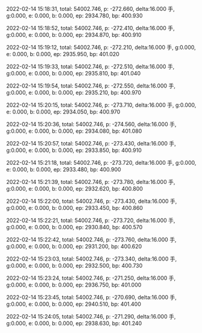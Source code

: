 2022-02-14 15:18:31, total: 54002.746, p: -272.660, delta:16.000 手, g:0.000, e: 0.000, b: 0.000, ep: 2934.780, bp: 400.930

2022-02-14 15:18:52, total: 54002.746, p: -272.410, delta:16.000 手, g:0.000, e: 0.000, b: 0.000, ep: 2934.870, bp: 400.910

2022-02-14 15:19:12, total: 54002.746, p: -272.210, delta:16.000 手, g:0.000, e: 0.000, b: 0.000, ep: 2935.950, bp: 401.020

2022-02-14 15:19:33, total: 54002.746, p: -272.510, delta:16.000 手, g:0.000, e: 0.000, b: 0.000, ep: 2935.810, bp: 401.040

2022-02-14 15:19:54, total: 54002.746, p: -272.550, delta:16.000 手, g:0.000, e: 0.000, b: 0.000, ep: 2935.210, bp: 400.970

2022-02-14 15:20:15, total: 54002.746, p: -273.710, delta:16.000 手, g:0.000, e: 0.000, b: 0.000, ep: 2934.050, bp: 400.970

2022-02-14 15:20:36, total: 54002.746, p: -274.560, delta:16.000 手, g:0.000, e: 0.000, b: 0.000, ep: 2934.080, bp: 401.080

2022-02-14 15:20:57, total: 54002.746, p: -273.430, delta:16.000 手, g:0.000, e: 0.000, b: 0.000, ep: 2933.850, bp: 400.910

2022-02-14 15:21:18, total: 54002.746, p: -273.720, delta:16.000 手, g:0.000, e: 0.000, b: 0.000, ep: 2933.480, bp: 400.900

2022-02-14 15:21:39, total: 54002.746, p: -273.780, delta:16.000 手, g:0.000, e: 0.000, b: 0.000, ep: 2932.620, bp: 400.800

2022-02-14 15:22:00, total: 54002.746, p: -273.430, delta:16.000 手, g:0.000, e: 0.000, b: 0.000, ep: 2933.450, bp: 400.860

2022-02-14 15:22:21, total: 54002.746, p: -273.720, delta:16.000 手, g:0.000, e: 0.000, b: 0.000, ep: 2930.840, bp: 400.570

2022-02-14 15:22:42, total: 54002.746, p: -273.760, delta:16.000 手, g:0.000, e: 0.000, b: 0.000, ep: 2931.200, bp: 400.620

2022-02-14 15:23:03, total: 54002.746, p: -273.340, delta:16.000 手, g:0.000, e: 0.000, b: 0.000, ep: 2932.500, bp: 400.730

2022-02-14 15:23:24, total: 54002.746, p: -271.250, delta:16.000 手, g:0.000, e: 0.000, b: 0.000, ep: 2936.750, bp: 401.000

2022-02-14 15:23:45, total: 54002.746, p: -270.690, delta:16.000 手, g:0.000, e: 0.000, b: 0.000, ep: 2940.510, bp: 401.400

2022-02-14 15:24:05, total: 54002.746, p: -271.290, delta:16.000 手, g:0.000, e: 0.000, b: 0.000, ep: 2938.630, bp: 401.240